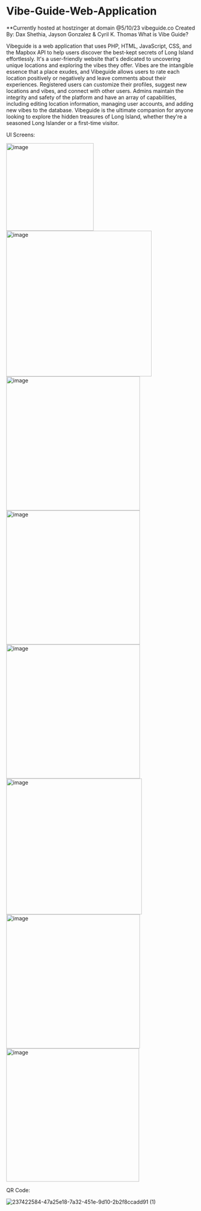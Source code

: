 # Vibe-Guide-Web-Application
**Currently hosted at hostzinger at domain @5/10/23
vibeguide.co
Created By: Dax Shethia, Jayson Gonzalez & Cyril K. Thomas
What is Vibe Guide?

Vibeguide is a web application that uses PHP, HTML, JavaScript, CSS, and the Mapbox API to help users discover the best-kept secrets of Long Island effortlessly. It's a user-friendly website that's dedicated to uncovering unique locations and exploring the vibes they offer. Vibes are the intangible essence that a place exudes, and Vibeguide allows users to rate each location positively or negatively and leave comments about their experiences. Registered users can customize their profiles, suggest new locations and vibes, and connect with other users. Admins maintain the integrity and safety of the platform and have an array of capabilities, including editing location information, managing user accounts, and adding new vibes to the database. Vibeguide is the ultimate companion for anyone looking to explore the hidden treasures of Long Island, whether they're a seasoned Long Islander or a first-time visitor.



UI Screens:


<img width="232" alt="image" src="https://github.com/cysavage/Vibe-Guides-Web-Application/assets/118258390/051e8d94-9baf-4bbc-8d64-56269dec5a9b">

<img width="386" alt="image" src="https://github.com/cysavage/Vibe-Guides-Web-Application/assets/118258390/c159a0cd-2dbf-4c5f-b4fb-2515362b36c1">

<img width="355" alt="image" src="https://github.com/cysavage/Vibe-Guides-Web-Application/assets/118258390/84ae1953-7490-4883-a016-a243cfb1de90">

<img width="355" alt="image" src="https://github.com/cysavage/Vibe-Guides-Web-Application/assets/118258390/fbb89c61-64de-4f4c-9522-c9a1927ccc95">

<img width="355" alt="image" src="https://github.com/cysavage/Vibe-Guides-Web-Application/assets/118258390/0cfe5336-7fd0-494a-a4ff-116a14b0fb30">

<img width="360" alt="image" src="https://github.com/cysavage/Vibe-Guides-Web-Application/assets/118258390/953cde3f-b815-4488-b436-20693ef020b1">

<img width="355" alt="image" src="https://github.com/cysavage/Vibe-Guides-Web-Application/assets/118258390/fbb5f75f-78c3-4d0e-be7c-1e86a9e97a9d">

<img width="353" alt="image" src="https://github.com/cysavage/Vibe-Guides-Web-Application/assets/118258390/66cef960-2dae-495d-88fa-78eea7ca67ba">



QR Code:

![237422584-47a25e18-7a32-451e-9d10-2b2f8ccadd91 (1)](https://github.com/cysavage/Vibe-Guides-Web-Application/assets/118258390/ba175c43-51fb-4db4-943d-89a3ef7e921f)



